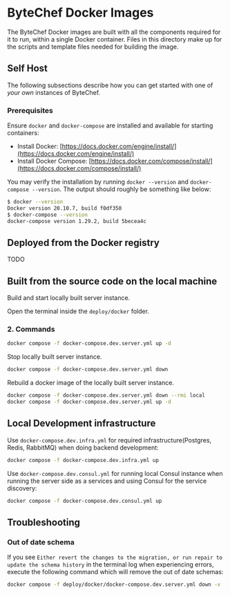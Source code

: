 # ByteChef Docker Images

The ByteChef Docker images are built with all the components required for it to run, within a single Docker container. Files in this directory make up for the scripts and template files needed for building the image.

[//]: # "You may choose to use the ByteChef cloud instance (at [app.bytechef.io](https://app.bytechef.io)) or start your own using this image."
[//]: #
[//]: # "## ByteChef Cloud"
[//]: #
[//]: # "The fastest way to get started with ByteChef is using our cloud-hosted version. It's as easy as"
[//]: #
[//]: # "1. [Create an Account](https://app.bytechef.io/user/signup)"

## Self Host

The following subsections describe how you can get started with one of _your own_ instances of ByteChef.

### Prerequisites

Ensure `docker` and `docker-compose` are installed and available for starting containers:

-   Install Docker: [https://docs.docker.com/engine/install/](https://docs.docker.com/engine/install/)
-   Install Docker Compose: [https://docs.docker.com/compose/install/](https://docs.docker.com/compose/install/)

You may verify the installation by running `docker --version` and `docker-compose --version`. The output should roughly be something like below:

```bash
$ docker --version
Docker version 20.10.7, build f0df350
$ docker-compose --version
docker-compose version 1.29.2, build 5becea4c
```

## Deployed from the Docker registry

TODO

## Built from the source code on the local machine

Build and start locally built server instance.

Open the terminal inside the `deploy/docker` folder.

### 2. Commands

```bash
docker compose -f docker-compose.dev.server.yml up -d
```

Stop locally built server instance.

```bash
docker compose -f docker-compose.dev.server.yml down
```

Rebuild a docker image of the locally built server instance.

```bash
docker compose -f docker-compose.dev.server.yml down --rmi local
docker compose -f docker-compose.dev.server.yml up -d
```

## Local Development infrastructure

Use `docker-compose.dev.infra.yml` for required infrastructure(Postgres, Redis, RabbitMQ) when doing backend development:

```bash
docker compose -f docker-compose.dev.infra.yml up
```

Use `docker-compose.dev.consul.yml` for running local Consul instance when running the server side as a services
and using Consul for the service discovery:

```bash
docker compose -f docker-compose.dev.consul.yml up
```

## Troubleshooting

### Out of date schema

If you see `Either revert the changes to the migration, or run repair to update the schema history` in the terminal log when experiencing errors, execute the following command which will remove the out of date schemas:

```bash
docker compose -f deploy/docker/docker-compose.dev.server.yml down -v

```
